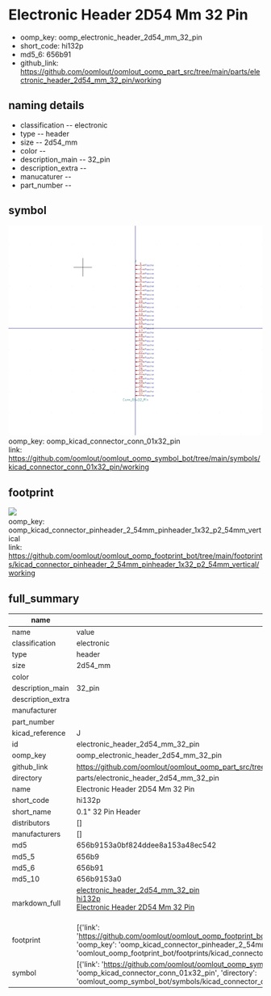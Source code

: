 # Electronic Header 2D54 Mm 32 Pin

  
* oomp_key: oomp_electronic_header_2d54_mm_32_pin 
* short_code: hi132p
* md5_6: 656b91  
* github_link: https://github.com/oomlout/oomlout_oomp_part_src/tree/main/parts/electronic_header_2d54_mm_32_pin/working  
## naming details
* classification -- electronic
* type -- header
* size -- 2d54_mm
* color -- 
* description_main -- 32_pin
* description_extra -- 
* manucaturer -- 
* part_number -- 



## symbol

![](symbol/0/working/working_600.png)  
oomp_key: oomp_kicad_connector_conn_01x32_pin  
link: https://github.com/oomlout/oomlout_oomp_symbol_bot/tree/main/symbols/kicad_connector_conn_01x32_pin/working  

## footprint

![](footprint/0/working/working_600.png)  
oomp_key: oomp_kicad_connector_pinheader_2_54mm_pinheader_1x32_p2_54mm_vertical  
link: https://github.com/oomlout/oomlout_oomp_footprint_bot/tree/main/footprints/kicad_connector_pinheader_2_54mm_pinheader_1x32_p2_54mm_vertical/working  

## full_summary
| name | value | 
| --- | --- | 
| name | value | 
| classification | electronic | 
| type | header | 
| size | 2d54_mm | 
| color |  | 
| description_main | 32_pin | 
| description_extra |  | 
| manufacturer |  | 
| part_number |  | 
| kicad_reference | J | 
| id | electronic_header_2d54_mm_32_pin | 
| oomp_key | oomp_electronic_header_2d54_mm_32_pin | 
| github_link | https://github.com/oomlout/oomlout_oomp_part_src/tree/main/parts/electronic_header_2d54_mm_32_pin/working | 
| directory | parts/electronic_header_2d54_mm_32_pin | 
| name | Electronic Header 2D54 Mm 32 Pin | 
| short_code | hi132p | 
| short_name | 0.1" 32 Pin Header | 
| distributors | [] | 
| manufacturers | [] | 
| md5 | 656b9153a0bf824ddee8a153a48ec542 | 
| md5_5 | 656b9 | 
| md5_6 | 656b91 | 
| md5_10 | 656b9153a0 | 
| markdown_full | [electronic_header_2d54_mm_32_pin](https://github.com/oomlout/oomlout_oomp_part_src/tree/main/parts/electronic_header_2d54_mm_32_pin/working)<br>[hi132p](https://github.com/oomlout/oomlout_oomp_part_src/tree/main/parts/electronic_header_2d54_mm_32_pin/working)<br>[Electronic Header 2D54 Mm 32 Pin](https://github.com/oomlout/oomlout_oomp_part_src/tree/main/parts/electronic_header_2d54_mm_32_pin/working)<br><br> | 
| footprint | [{'link': 'https://github.com/oomlout/oomlout_oomp_footprint_bot/tree/main/foootprntss/kicad_connector_pinheader_2_54mm_pinheader_1x32_p2_54mm_vertical', 'oomp_key': 'oomp_kicad_connector_pinheader_2_54mm_pinheader_1x32_p2_54mm_vertical', 'directory': 'oomlout_oomp_footprint_bot/footprints/kicad_connector_pinheader_2_54mm_pinheader_1x32_p2_54mm_vertical//working/working.kicad_mod'}] | 
| symbol | [{'link': 'https://github.com/oomlout/oomlout_oomp_symbol_bot/tree/main/symbols/kicad_connector_conn_01x32_pin', 'oomp_key': 'oomp_kicad_connector_conn_01x32_pin', 'directory': 'oomlout_oomp_symbol_bot/symbols/kicad_connector_conn_01x32_pin//working/working.kicad_sym'}] | 
